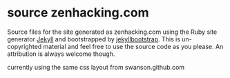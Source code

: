# source zenhacking.com 

Source files for the site generated as zenhacking.com using the Ruby site generator [Jekyll](http://github.com/mojombo/jekyll) and bootstrapped by [jekyllbootstrap](http://www.jekyllbootstrap.com).
This is un-copyrighted material and feel free to use the source code as you please. An attribution is always welcome though.

currently using the same css layout from swanson.github.com